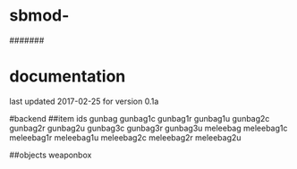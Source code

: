 # sbmod-
#######
# documentation
last updated 2017-02-25 for version 0.1a

#backend
##item ids
gunbag
gunbag1c
gunbag1r
gunbag1u
gunbag2c
gunbag2r
gunbag2u
gunbag3c
gunbag3r
gunbag3u
meleebag
meleebag1c
meleebag1r
meleebag1u
meleebag2c
meleebag2r
meleebag2u

##objects
weaponbox
